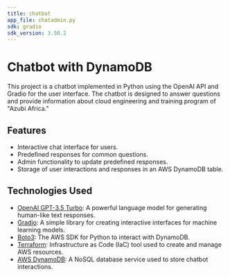 ```yaml
---
title: chatbot
app_file: chatadmin.py
sdk: gradio
sdk_version: 3.50.2
---
```

# Chatbot with DynamoDB 

This project is a chatbot implemented in Python using the OpenAI API and Gradio for the user interface. 
The chatbot is designed to answer questions and provide information about cloud engineering and training program of  "Azubi Africa."

## Features

- Interactive chat interface for users.
- Predefined responses for common questions.
- Admin functionality to update predefined responses.
- Storage of user interactions and responses in an AWS DynamoDB table.

## Technologies Used

- [OpenAI GPT-3.5 Turbo](https://beta.openai.com/signup/): A powerful language model for generating human-like text responses.
- [Gradio](https://gradio.app/): A simple library for creating interactive interfaces for machine learning models.
- [Boto3](https://aws.amazon.com/sdk-for-python/): The AWS SDK for Python to interact with DynamoDB.
- [Terraform](https://www.terraform.io/): Infrastructure as Code (IaC) tool used to create and manage AWS resources.
- [AWS DynamoDB](https://aws.amazon.com/dynamodb/): A NoSQL database service used to store chatbot interactions.
